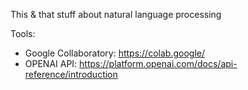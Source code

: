 This & that stuff about natural language processing


Tools:
- Google Collaboratory: https://colab.google/
- OPENAI API: https://platform.openai.com/docs/api-reference/introduction
